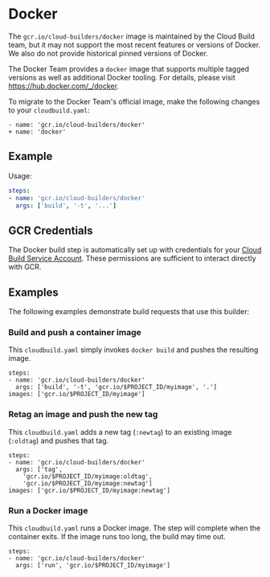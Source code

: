 # Docker

The `gcr.io/cloud-builders/docker` image is maintained by the Cloud Build team,
but it may not support the most recent features or versions of Docker. We also do
not provide historical pinned versions of Docker.

The Docker Team provides a `docker` image that supports multiple tagged versions
as well as additional Docker tooling. For details, please visit
https://hub.docker.com/_/docker.

To migrate to the Docker Team's official image, make the following changes to
your `cloudbuild.yaml`:

```
- name: 'gcr.io/cloud-builders/docker'
+ name: 'docker'
```

## Example

Usage:

```yaml
steps:
- name: 'gcr.io/cloud-builders/docker'
  args: ['build', '-t', '...']
```

## GCR Credentials

The Docker build step is automatically set up with credentials for your
[Cloud Build Service Account](https://cloud.google.com/cloud-build/docs/permissions).
These permissions are sufficient to interact directly with GCR.

## Examples

The following examples demonstrate build requests that use this builder:

### Build and push a container image

This `cloudbuild.yaml` simply invokes `docker build` and pushes the resulting
image.

```
steps:
- name: 'gcr.io/cloud-builders/docker'
  args: ['build', '-t', 'gcr.io/$PROJECT_ID/myimage', '.']
images: ['gcr.io/$PROJECT_ID/myimage']
```

### Retag an image and push the new tag

This `cloudbuild.yaml` adds a new tag (`:newtag`) to an existing image
(`:oldtag`) and pushes that tag.

```
steps:
- name: 'gcr.io/cloud-builders/docker'
  args: ['tag',
    'gcr.io/$PROJECT_ID/myimage:oldtag',
    'gcr.io/$PROJECT_ID/myimage:newtag']
images: ['gcr.io/$PROJECT_ID/myimage:newtag']
```

### Run a Docker image

This `cloudbuild.yaml` runs a Docker image. The step will complete when the
container exits. If the image runs too long, the build may time out.

```
steps:
- name: 'gcr.io/cloud-builders/docker'
  args: ['run', 'gcr.io/$PROJECT_ID/myimage']
```